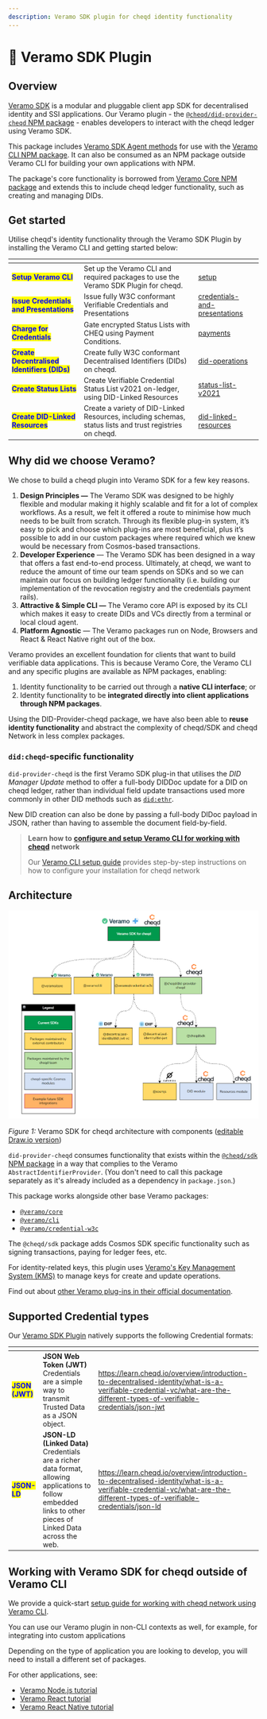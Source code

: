 ```yaml
---
description: Veramo SDK plugin for cheqd identity functionality
---
```


# 🍈 Veramo SDK Plugin

## Overview

[Veramo SDK](https://veramo.io/) is a modular and pluggable client app SDK for decentralised identity and SSI applications. Our Veramo plugin - the [`@cheqd/did-provider-cheqd` NPM package](https://www.npmjs.com/package/@cheqd/did-provider-cheqd) - enables developers to interact with the cheqd ledger using Veramo SDK.

This package includes [Veramo SDK Agent methods](https://veramo.io/docs/veramo\_agent/plugins) for use with the [Veramo CLI NPM package](https://www.npmjs.com/package/@veramo/cli). It can also be consumed as an NPM package outside Veramo CLI for building your own applications with NPM.

The package's core functionality is borrowed from [Veramo Core NPM package](https://www.npmjs.com/package/@veramo/core) and extends this to include cheqd ledger functionality, such as creating and managing DIDs.

## Get started

Utilise cheqd's identity functionality through the Veramo SDK Plugin by installing the Veramo CLI and getting started below:

<table data-view="cards"><thead><tr><th></th><th></th><th data-hidden data-card-target data-type="content-ref"></th></tr></thead><tbody><tr><td><mark style="color:blue;"><strong>Setup Veramo CLI</strong></mark></td><td>Set up the Veramo CLI and required packages to use the Veramo SDK Plugin for cheqd.</td><td><a href="setup/">setup</a></td></tr><tr><td><mark style="color:blue;"><strong>Issue Credentials and Presentations</strong></mark></td><td>Issue fully W3C conformant Verifiable Credentials and Presentations</td><td><a href="credentials-and-presentations/">credentials-and-presentations</a></td></tr><tr><td><mark style="color:blue;"><strong>Charge for Credentials</strong></mark></td><td>Gate encrypted Status Lists with CHEQ using Payment Conditions.</td><td><a href="payments/">payments</a></td></tr><tr><td><mark style="color:blue;"><strong>Create Decentralised Identifiers (DIDs)</strong></mark></td><td>Create fully W3C conformant Decentralised Identifiers (DIDs) on cheqd.</td><td><a href="did-operations/">did-operations</a></td></tr><tr><td><mark style="color:blue;"><strong>Create Status Lists</strong></mark></td><td>Create Verifiable Credential Status List v2021 on-ledger, using DID-Linked Resources</td><td><a href="status-list-v2021/">status-list-v2021</a></td></tr><tr><td><mark style="color:blue;"><strong>Create DID-Linked Resources</strong></mark></td><td>Create a variety of DID-Linked Resources, including schemas, status lists and trust registries on cheqd.</td><td><a href="did-linked-resources/">did-linked-resources</a></td></tr></tbody></table>

## Why did we choose Veramo?

We chose to build a cheqd plugin into Veramo SDK for a few key reasons.

1. **Design Principles —** The Veramo SDK was designed to be highly flexible and modular making it highly scalable and fit for a lot of complex workflows. As a result, we felt it offered a route to minimise how much needs to be built from scratch. Through its flexible plug-in system, it’s easy to pick and choose which plug-ins are most beneficial, plus it’s possible to add in our custom packages where required which we knew would be necessary from Cosmos-based transactions.
2. **Developer Experience** — The Veramo SDK has been designed in a way that offers a fast end-to-end process. Ultimately, at cheqd, we want to reduce the amount of time our team spends on SDKs and so we can maintain our focus on building ledger functionality (i.e. building our implementation of the revocation registry and the credentials payment rails).
3. **Attractive & Simple CLI —** The Veramo core API is exposed by its CLI which makes it easy to create DIDs and VCs directly from a terminal or local cloud agent.
4. **Platform Agnostic** — The Veramo packages run on Node, Browsers and React & React Native right out of the box.

Veramo provides an excellent foundation for clients that want to build verifiable data applications. This is because Veramo Core, the Veramo CLI and any specific plugins are available as NPM packages, enabling:

1. Identity functionality to be carried out through a **native CLI interface**; or
2. Identity functionality to be **integrated directly into client applications through NPM packages**.

Using the DID-Provider-cheqd package, we have also been able to **reuse identity functionality** and abstract the complexity of cheqd/SDK and cheqd Network in less complex packages.

### `did:cheqd`-specific functionality

`did-provider-cheqd` is the first Veramo SDK plug-in that utilises the _DID Manager Update_ method to offer a full-body DIDDoc update for a DID on cheqd ledger, rather than individual field update transactions used more commonly in other DID methods such as [`did:ethr`](https://developer.uport.me/ethr-did/docs/index).

New DID creation can also be done by passing a full-body DIDoc payload in JSON, rather than having to assemble the document field-by-field.

> **Learn how to** [**configure and setup Veramo CLI for working with cheqd**](setup/) **network**
>
> Our [Veramo CLI setup guide](setup/) provides step-by-step instructions on how to configure your installation for cheqd network

## Architecture

![Veramo SDK for cheqd architecture](<../../.gitbook/assets/Veramo SDK packages.png>)

_Figure 1:_ Veramo SDK for cheqd architecture with components ([editable Draw.io version](../../.gitbook/assets/veramo-sdk-for-cheqd.drawio))

`did-provider-cheqd` consumes functionality that exists within the [`@cheqd/sdk` NPM package](https://www.npmjs.com/package/@cheqd/sdk) in a way that complies to the Veramo `AbstractIdentifierProvider`. (You don't need to call this package separately as it's already included as a dependency in `package.json`.)

This package works alongside other base Veramo packages:

* [`@veramo/core`](https://www.npmjs.com/package/@veramo/core)
* [`@veramo/cli`](https://www.npmjs.com/package/@veramo/cli)
* [`@veramo/credential-w3c`](https://www.npmjs.com/package/@veramo/credential-w3c)

The `@cheqd/sdk` package adds Cosmos SDK specific functionality such as signing transactions, paying for ledger fees, etc.

For identity-related keys, this plugin uses [Veramo's Key Management System (KMS)](https://www.npmjs.com/package/@veramo/key-manager) to manage keys for create and update operations.

Find out about [other Veramo plug-ins in their official documentation](https://veramo.io/docs/veramo\_agent/plugins/).

## Supported Credential types

Our [Veramo SDK Plugin](./) natively supports the following Credential formats:

<table data-card-size="large" data-view="cards"><thead><tr><th></th><th></th><th data-hidden data-card-target data-type="content-ref"></th></tr></thead><tbody><tr><td><mark style="color:blue;"><strong>JSON (JWT)</strong></mark></td><td><strong>JSON Web Token (JWT)</strong> Credentials are a simple way to transmit Trusted Data as a JSON object.</td><td><a href="https://learn.cheqd.io/overview/introduction-to-decentralised-identity/what-is-a-verifiable-credential-vc/what-are-the-different-types-of-verifiable-credentials/json-jwt">https://learn.cheqd.io/overview/introduction-to-decentralised-identity/what-is-a-verifiable-credential-vc/what-are-the-different-types-of-verifiable-credentials/json-jwt</a></td></tr><tr><td><mark style="color:blue;"><strong>JSON-LD</strong></mark></td><td><strong>JSON-LD (Linked Data)</strong> Credentials are a richer data format, allowing applications to follow embedded links to other pieces of Linked Data across the web.</td><td><a href="https://learn.cheqd.io/overview/introduction-to-decentralised-identity/what-is-a-verifiable-credential-vc/what-are-the-different-types-of-verifiable-credentials/json-ld">https://learn.cheqd.io/overview/introduction-to-decentralised-identity/what-is-a-verifiable-credential-vc/what-are-the-different-types-of-verifiable-credentials/json-ld</a></td></tr></tbody></table>

## Working with Veramo SDK for cheqd outside of Veramo CLI

We provide a quick-start [setup guide for working with cheqd network using Veramo CLI](setup/).

You can use our Veramo plugin in non-CLI contexts as well, for example, for integrating into custom applications

Depending on the type of application you are looking to develop, you will need to install a different set of packages.

For other applications, see:

* [Veramo Node.js tutorial](https://veramo.io/docs/node\_tutorials/node\_setup\_identifiers)
* [Veramo React tutorial](https://veramo.io/docs/react\_tutorials/react\_setup\_resolver)
* [Veramo React Native tutorial](https://veramo.io/docs/react\_native\_tutorials/react\_native\_1\_setup\_identifiers)
